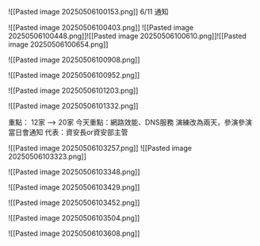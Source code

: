 
![[Pasted image 20250506100153.png]]
6/11 通知

![[Pasted image 20250506100403.png]]
![[Pasted image 20250506100448.png]]![[Pasted image 20250506100610.png]]![[Pasted image 20250506100654.png]]

![[Pasted image 20250506100908.png]]

![[Pasted image 20250506100952.png]]

![[Pasted image 20250506101203.png]]

![[Pasted image 20250506101332.png]]

重點：
	12家 --> 20家
今天重點：網路效能、DNS服務
演練改為兩天，參演參演當日會通知
代表：資安長or資安部主管

![[Pasted image 20250506103257.png]]
![[Pasted image 20250506103323.png]]

![[Pasted image 20250506103348.png]]

![[Pasted image 20250506103429.png]]

![[Pasted image 20250506103452.png]]

![[Pasted image 20250506103504.png]]

![[Pasted image 20250506103608.png]]